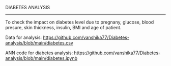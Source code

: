 DIABETES ANALYSIS
___________________________________________________________________________________________________________________________________________________________________________________

To check the impact on diabetes level due to pregnany, glucose, blood presure, skin thickness, insulin, BMI and age of patient.

Data for analysis:
https://github.com/vanshika77/Diabetes-analysis/blob/main/diabetes.csv

ANN code for diabetes analysis:
https://github.com/vanshika77/Diabetes-analysis/blob/main/diabetes.ipynb
